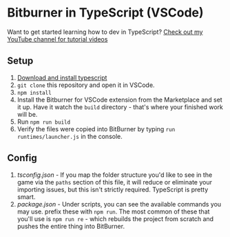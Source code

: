 # Bitburner in TypeScript (VSCode)

Want to get started learning how to dev in TypeScript? [Check out my YouTube channel for tutorial videos](https://www.youtube.com/channel/UCJmUpPQWyY78qQUnGBDhH2A)

## Setup
1. [Download and install typescript](https://www.typescriptlang.org/download)
1. `git clone` this repository and open it in VSCode.
1. `npm install` 
1. Install the Bitburner for VSCode extension from the Marketplace and set it up. Have it watch the `build` directory - that's where your finished work will be.
1. Run `npm run build`
1. Verify the files were copied into BitBurner by typing `run runtimes/launcher.js` in the console.

## Config
1. *tsconfig.json* - If you map the folder structure you'd like to see in the game via the `paths` section of this file, it will reduce or eliminate your importing issues, but this isn't strictly required. TypeScript is pretty smart.
1. *package.json* - Under scripts, you can see the available commands you may use. prefix these with `npm run`. The most common of these that you'll use is `npm run re` - which rebuilds the project from scratch and pushes the entire thing into BitBurner.

